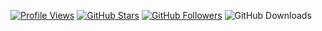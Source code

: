 
[![Profile Views](https://komarev.com/ghpvc/?username=ai-yooz&color=brightgreen)](https://github.com/ai-yooz) 
[![GitHub Stars](https://img.shields.io/github/stars/ai-yooz?style=social)](https://github.com/ai-yooz) 
[![GitHub Followers](https://img.shields.io/github/followers/ai-yooz?style=social)](https://github.com/ai-yooz?tab=followers)
![GitHub Downloads](https://img.shields.io/github/downloads/ai-yooz/js-parse/total?style=flat-square)

